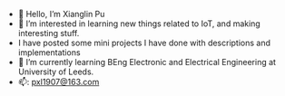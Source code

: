 - 👋 Hello, I’m Xianglin Pu
- 👀 I’m interested in learning new things related to IoT, and making interesting stuff.
- I have posted some mini projects I have done with descriptions and implementations
- 🌱 I’m currently learning BEng Electronic and Electrical Engineering at University of Leeds.
- 📫: pxl1907@163.com

<!---
xL1n/xL1n is a ✨ special ✨ repository because its `README.md` (this file) appears on your GitHub profile.
You can click the Preview link to take a look at your changes.
--->
